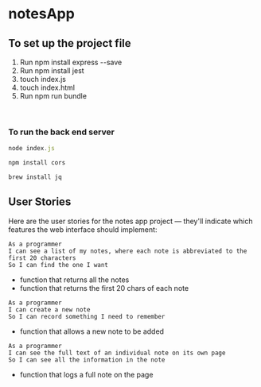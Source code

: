 # notesApp

## To set up the project file 

1. Run npm install express --save
2. Run npm install jest
3. touch index.js
4. touch index.html 
5. Run npm run bundle

</br>

### To run the back end server
```js
node index.js

npm install cors

brew install jq
```


## User Stories

Here are the user stories for the notes app project — they'll indicate which features the web interface should implement:

```
As a programmer
I can see a list of my notes, where each note is abbreviated to the first 20 characters
So I can find the one I want
```
- function that returns all the notes
- function that returns the first 20 chars of each note

```
As a programmer
I can create a new note
So I can record something I need to remember
```
- function that allows a new note to be added

```
As a programmer
I can see the full text of an individual note on its own page
So I can see all the information in the note
```
- function that logs a full note on the page
